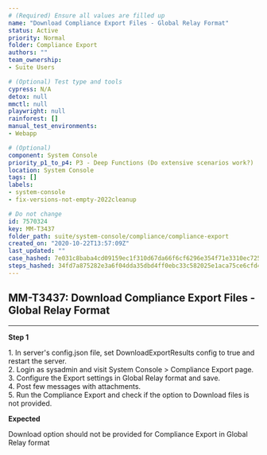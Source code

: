```yaml
---
# (Required) Ensure all values are filled up
name: "Download Compliance Export Files - Global Relay Format"
status: Active
priority: Normal
folder: Compliance Export
authors: ""
team_ownership: 
- Suite Users

# (Optional) Test type and tools
cypress: N/A
detox: null
mmctl: null
playwright: null
rainforest: []
manual_test_environments: 
- Webapp

# (Optional)
component: System Console
priority_p1_to_p4: P3 - Deep Functions (Do extensive scenarios work?)
location: System Console
tags: []
labels: 
- system-console
- fix-versions-not-empty-2022cleanup

# Do not change
id: 7570324
key: MM-T3437
folder_path: suite/system-console/compliance/compliance-export
created_on: "2020-10-22T13:57:09Z"
last_updated: ""
case_hashed: 7e031c8baba4cd09159ec1f310d67da66f6cf6296e354f71e3310ec725bdf556b79201d460884901ec474109f6ad3e48
steps_hashed: 34fd7a875282e3a6f04dda35dbd4ff0ebc33c582025e1aca75ce6cfd400ef6818cbb2cf0ab6d3778f3c9b178aa41a18b
---
```


## MM-T3437: Download Compliance Export Files - Global Relay Format

---

**Step 1**

1\. In server's config.json file, set DownloadExportResults config to true and restart the server.\
2\. Login as sysadmin and visit System Console > Compliance Export page.\
3\. Configure the Export settings in Global Relay format and save.\
4\. Post few messages with attachments.\
5\. Run the Compliance Export and check if the option to Download files is not provided.

**Expected**

Download option should not be provided for Compliance Export in Global Relay format
